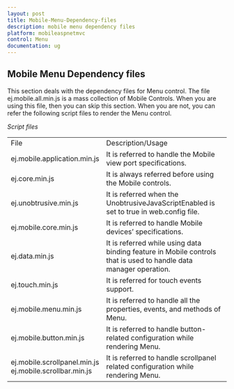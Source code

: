 ```yaml
---
layout: post
title: Mobile-Menu-Dependency-files
description: mobile menu dependency files
platform: mobileaspnetmvc
control: Menu
documentation: ug
---
```


## Mobile Menu Dependency files

This section deals with the dependency files for Menu control. The file ej.mobile.all.min.js is a mass collection of Mobile Controls. When you are using this file, then you can skip this section. When you are not, you can refer the following script files to render the Menu control.

_Script files_

<table>
<tr>
<td>
File </td><td>
Description/Usage</td></tr>
<tr>
<td>
ej.mobile.application.min.js</td><td>
It is referred to handle the Mobile view port specifications.</td></tr>
<tr>
<td>
ej.core.min.js</td><td>
It is always referred before using the Mobile controls.</td></tr>
<tr>
<td>
ej.unobtrusive.min.js</td><td>
It is referred when the UnobtrusiveJavaScriptEnabled is set to true in web.config file.</td></tr>
<tr>
<td>
ej.mobile.core.min.js</td><td>
It is referred to handle Mobile devices’ specifications.</td></tr>
<tr>
<td>
ej.data.min.js</td><td>
It is referred while using data binding feature in Mobile controls that is used to handle data manager operation.</td></tr>
<tr>
<td>
ej.touch.min.js</td><td>
It is referred for touch events support.</td></tr>
<tr>
<td>
ej.mobile.menu.min.js</td><td>
It is referred to handle all the properties, events, and methods of Menu.</td></tr>
<tr>
<td>
ej.mobile.button.min.js</td><td>
It is referred to handle button-related configuration while rendering Menu.</td></tr>
<tr>
<td>
ej.mobile.scrollpanel.min.js<br>ej.mobile.scrollbar.min.js</td><td>
It is referred to handle scrollpanel related configuration while rendering Menu.</td></tr>
</table>


